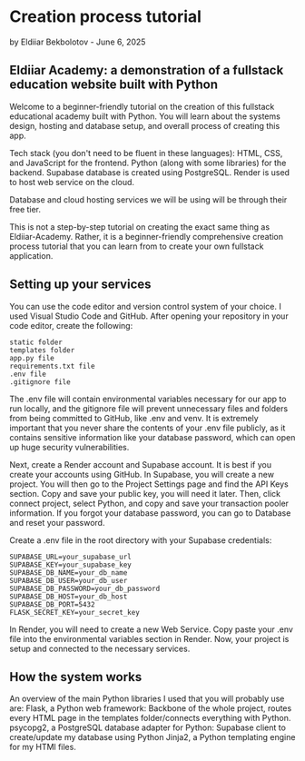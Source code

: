 # Creation process tutorial
by Eldiiar Bekbolotov - June 6, 2025

## Eldiiar Academy: a demonstration of a fullstack education website built with Python

Welcome to a beginner-friendly tutorial on the creation of this fullstack educational academy built with Python. You will learn about the systems design, hosting and database setup, and overall process of creating this app. 

Tech stack (you don't need to be fluent in these languages):
HTML, CSS, and JavaScript for the frontend. Python (along with some libraries) for the backend. Supabase database is created using PostgreSQL. Render is used to host web service on the cloud. 

Database and cloud hosting services we will be using will be through their free tier.

This is not a step-by-step tutorial on creating the exact same thing as Eldiiar-Academy. Rather, it is a beginner-friendly comprehensive creation process tutorial that you can learn from to create your own fullstack application.

## Setting up your services
You can use the code editor and version control system of your choice. I used Visual Studio Code and GitHub. 
After opening your repository in your code editor, create the following:
```
static folder
templates folder
app.py file
requirements.txt file
.env file
.gitignore file
```

The .env file will contain environmental variables necessary for our app to run locally, and the gitignore file will prevent unnecessary files and folders from being committed to GitHub, like .env and venv. It is extremely important that you never share the contents of your .env file publicly, as it contains sensitive information like your database password, which can open up huge security vulnerabilities.

Next, create a Render account and Supabase account. It is best if you create your accounts using GitHub.
In Supabase, you will create a new project. You will then go to the Project Settings page and find the API Keys section. Copy and save your public key, you will need it later. Then, click connect project, select Python, and copy and save your transaction pooler information. If you forgot your database password, you can go to Database and reset your password.

Create a .env file in the root directory with your Supabase credentials:

```
SUPABASE_URL=your_supabase_url
SUPABASE_KEY=your_supabase_key
SUPABASE_DB_NAME=your_db_name
SUPABASE_DB_USER=your_db_user
SUPABASE_DB_PASSWORD=your_db_password
SUPABASE_DB_HOST=your_db_host
SUPABASE_DB_PORT=5432
FLASK_SECRET_KEY=your_secret_key
```

In Render, you will need to create a new Web Service. Copy paste your .env file into the environmental variables section in Render.
Now, your project is setup and connected to the necessary services.

## How the system works
An overview of the main Python libraries I used that you will probably use are:
Flask, a Python web framework: Backbone of the whole project, routes every HTML page in the templates folder/connects everything with Python. 
psycopg2, a PostgreSQL database adapter for Python:
Supabase client to create/update my database using Python
Jinja2, a Python templating engine for my HTMl files.
